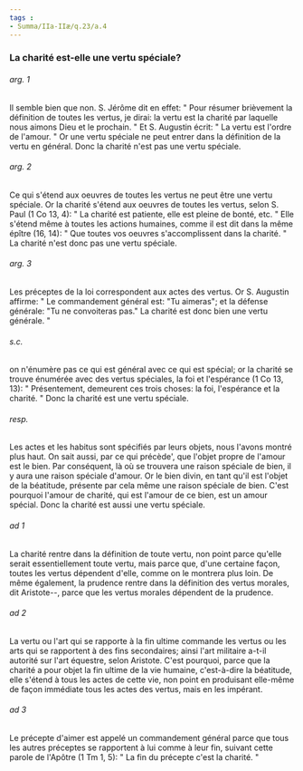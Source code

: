 ```yaml
---
tags : 
- Summa/IIa-IIæ/q.23/a.4
---
```


### La charité est-elle une vertu spéciale?

###### arg. 1
Il semble bien que non. S. Jérôme dit en effet: " Pour résumer brièvement la définition de toutes les vertus, je dirai: la vertu est la charité par laquelle nous aimons Dieu et le prochain. " Et S. Augustin écrit: " La vertu est l'ordre de l'amour. " Or une vertu spéciale ne peut entrer dans la définition de la vertu en général. Donc la charité n'est pas une vertu spéciale. 

###### arg. 2
Ce qui s'étend aux oeuvres de toutes les vertus ne peut être une vertu spéciale. Or la charité s'étend aux oeuvres de toutes les vertus, selon S. Paul (1 Co 13, 4): " La charité est patiente, elle est pleine de bonté, etc. " Elle s'étend même à toutes les actions humaines, comme il est dit dans la même épître (16, 14): " Que toutes vos oeuvres s'accomplissent dans la charité. " La charité n'est donc pas une vertu spéciale. 

###### arg. 3
Les préceptes de la loi correspondent aux actes des vertus. Or S. Augustin affirme: " Le commandement général est: "Tu aimeras"; et la défense générale: "Tu ne convoiteras pas." La charité est donc bien une vertu générale. " 

###### s.c.
on n'énumère pas ce qui est général avec ce qui est spécial; or la charité se trouve énumérée avec des vertus spéciales, la foi et l'espérance (1 Co 13, 13): " Présentement, demeurent ces trois choses: la foi, l'espérance et la charité. " Donc la charité est une vertu spéciale. 

###### resp.
Les actes et les habitus sont spécifiés par leurs objets, nous l'avons montré plus haut. On sait aussi, par ce qui précède', que l'objet propre de l'amour est le bien. Par conséquent, là où se trouvera une raison spéciale de bien, il y aura une raison spéciale d'amour. Or le bien divin, en tant qu'il est l'objet de la béatitude, présente par cela même une raison spéciale de bien. C'est pourquoi l'amour de charité, qui est l'amour de ce bien, est un amour spécial. Donc la charité est aussi une vertu spéciale. 

###### ad 1
La charité rentre dans la définition de toute vertu, non point parce qu'elle serait essentiellement toute vertu, mais parce que, d'une certaine façon, toutes les vertus dépendent d'elle, comme on le montrera plus loin. De même également, la prudence rentre dans la définition des vertus morales, dit Aristote--, parce que les vertus morales dépendent de la prudence. 

###### ad 2
La vertu ou l'art qui se rapporte à la fin ultime commande les vertus ou les arts qui se rapportent à des fins secondaires; ainsi l'art militaire a-t-il autorité sur l'art équestre, selon Aristote. C'est pourquoi, parce que la charité a pour objet la fin ultime de la vie humaine, c'est-à-dire la béatitude, elle s'étend à tous les actes de cette vie, non point en produisant elle-même de façon immédiate tous les actes des vertus, mais en les impérant. 

###### ad 3
Le précepte d'aimer est appelé un commandement général parce que tous les autres préceptes se rapportent à lui comme à leur fin, suivant cette parole de l'Apôtre (1 Tm 1, 5): " La fin du précepte c'est la charité. " 

